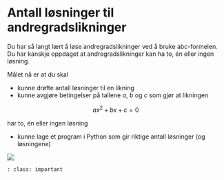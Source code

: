 # Antall løsninger til andregradslikninger


Du har så langt lært å løse andregradslikninger ved å bruke abc-formelen. Du har kanskje oppdaget at andregradslikninger kan ha to, én eller ingen løsning. 

Målet nå er at du skal

* kunne drøfte antall løsninger til en likning
* kunne avgjøre betingelser på tallene $a$, $b$ og $c$ som gjør at likningen

$$ a x^2+ b x + c = 0 $$

har to, én eller ingen løsning

* kunne lage et program i Python som gir riktige antall løsninger (og løsningene)

![](/bilder/nullpunktantall.jpg)

```{admonition} Oppgave  1
: class: important


```